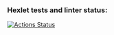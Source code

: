 ### Hexlet tests and linter status:
[![Actions Status](https://github.com/Luorika/qa-engineer-project-84/actions/workflows/hexlet-check.yml/badge.svg)](https://github.com/Luorika/qa-engineer-project-84/actions)